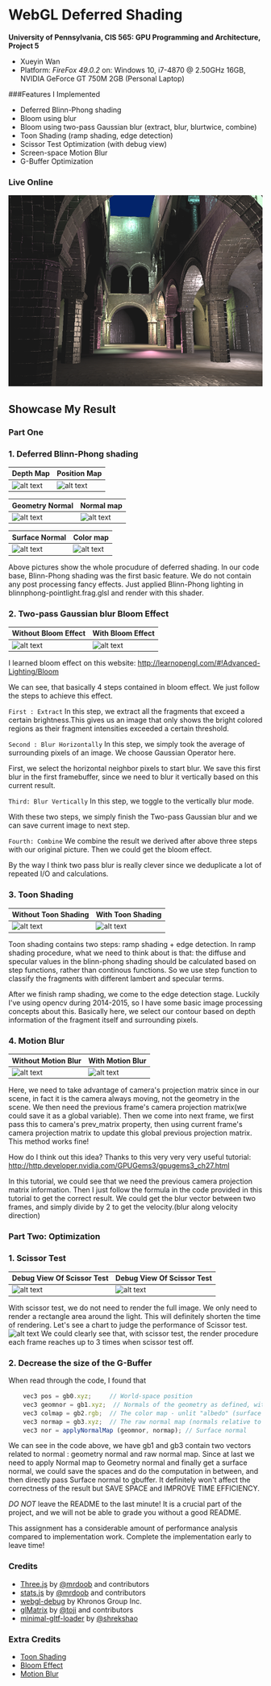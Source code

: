 WebGL Deferred Shading
======================

**University of Pennsylvania, CIS 565: GPU Programming and Architecture, Project 5**

* Xueyin Wan
* Platform: *FireFox 49.0.2* on: Windows 10, i7-4870 @ 2.50GHz 16GB, NVIDIA GeForce GT 750M 2GB (Personal Laptop)

###Features I Implemented

* Deferred Blinn-Phong shading
* Bloom using blur
* Bloom using two-pass Gaussian blur (extract, blur, blurtwice, combine)
* Toon Shading (ramp shading, edge detection)
* Scissor Test Optimization (with debug view)
* Screen-space Motion Blur 
* G-Buffer Optimization

### Live Online

[![](img/thumb.png)](http://TODO.github.io/Project5B-WebGL-Deferred-Shading)

## Showcase My Result
### Part One

### 1. Deferred Blinn-Phong shading
|  Depth Map  | Position Map |
|------|------|
|![alt text](https://github.com/xueyinw/Project5-WebGL-Deferred-Shading-with-glTF/blob/master/result/deferred-1478436556417.png "Depth Map") | ![alt text](https://github.com/xueyinw/Project5-WebGL-Deferred-Shading-with-glTF/blob/master/result/deferred-1478436560546.png "Position Map") |

| Geometry Normal  | Normal map |
|------|------|
|![alt text](https://github.com/xueyinw/Project5-WebGL-Deferred-Shading-with-glTF/blob/master/result/deferred-1478436569856.png "Geometry Normal") | ![alt text](https://github.com/xueyinw/Project5-WebGL-Deferred-Shading-with-glTF/blob/master/result/deferred-1478436581008.png "Normal Map") |

| Surface Normal  | Color map |
|------|------|
|![alt text](https://github.com/xueyinw/Project5-WebGL-Deferred-Shading-with-glTF/blob/master/result/deferred-1478436585799.png "Surface Normal") | ![alt text](https://github.com/xueyinw/Project5-WebGL-Deferred-Shading-with-glTF/blob/master/result/deferred-1478436575930.png "Color Map") |

Above pictures show the whole procudure of deferred shading. In our code base, Blinn-Phong shading was the first basic feature. We do not contain any post processing fancy effects. Just applied Blinn-Phong lighting in blinnphong-pointlight.frag.glsl and render with this shader.

### 2. Two-pass Gaussian blur Bloom Effect
|  Without Bloom Effect | With Bloom Effect |
|------|------|
|![alt text](https://github.com/xueyinw/Project5-WebGL-Deferred-Shading-with-glTF/blob/master/result/without_bloom.gif "Without Bloom Effect") | ![alt text](https://github.com/xueyinw/Project5-WebGL-Deferred-Shading-with-glTF/blob/master/result/only_bloom.gif " With Bloom Effect") |
I learned bloom effect on this website: http://learnopengl.com/#!Advanced-Lighting/Bloom

We can see, that basically 4 steps contained in bloom effect. We just follow the steps to achieve this effect.

`First : Extract`
In this step, we extract all the fragments that exceed a certain brightness.This gives us an image that only shows the bright colored regions as their fragment intensities exceeded a certain threshold.

`Second : Blur Horizontally`
In this step, we simply took the average of surrounding pixels of an image. We choose Gaussian Operator here. 

First, we select the horizontal neighbor pixels to start blur.
We save this first blur in the first framebuffer, since we need to blur it vertically based on this current result.

`Third: Blur Vertically`
In this step, we toggle to the vertically blur mode.

With these two steps, we simply finish the Two-pass Gaussian blur and we can save current image to next step.

`Fourth: Combine`
We combine the result we derived after above three steps with our original picture. Then we could get the bloom effect.

By the way I think two pass blur is really clever since we deduplicate a lot of repeated I/O and calculations.

### 3. Toon Shading
|  Without Toon Shading | With Toon Shading |
|------|------|
|![alt text](https://github.com/xueyinw/Project5-WebGL-Deferred-Shading-with-glTF/blob/master/result/without-toon-shading.gif "Without Toon Shading") | ![alt text](https://github.com/xueyinw/Project5-WebGL-Deferred-Shading-with-glTF/blob/master/result/toon-shading.gif " With Toon Shading") |

Toon shading contains two steps: ramp shading + edge detection.
In ramp shading procedure, what we need to think about is that: the diffuse and specular values in the blinn-phong shading should be calculated based on step functions, rather than continous functions. So we use step function to classify the fragments with different lambert and specular terms.

After we finish ramp shading, we come to the edge detection stage. Luckily I've using opencv during 2014-2015, so I have some basic image processing concepts about this. Basically here, we select our contour based on depth information of the fragment itself and surrounding pixels.


### 4. Motion Blur
| Without Motion Blur | With Motion Blur |
|------|------|
|![alt text](https://github.com/xueyinw/Project5-WebGL-Deferred-Shading-with-glTF/blob/master/result/without_motion_blur.gif "Without Motion Blur") | ![alt text](https://github.com/xueyinw/Project5-WebGL-Deferred-Shading-with-glTF/blob/master/result/motion_blur_correct2.gif "With Motion Blur") |

Here, we need to take advantage of camera's projection matrix since in our scene, in fact it is the camera always moving, not the geometry in the scene. We then need the previous frame's camera projection matrix(we could save it as a global variable). Then we come into next frame, we first pass this to camera's prev_matrix property, then using current frame's camera projection matrix to update this global previous projection matrix. This method works fine!

How do I think out this idea? Thanks to this very very very useful tutorial: http://http.developer.nvidia.com/GPUGems3/gpugems3_ch27.html

In this tutorial, we could see that we need the previous camera projection matrix information. Then I just follow the formula in the code provided in this tutorial to get the correct result.
We could get the blur vector between two frames, and simply divide by 2 to get the velocity.(blur along velocity direction)

### Part Two: Optimization
### 1. Scissor Test
| Debug View Of Scissor Test | Debug View Of Scissor Test |
|------|------|
|![alt text](https://github.com/xueyinw/Project5-WebGL-Deferred-Shading-with-glTF/blob/master/result/debug_scissor.gif "Debug Scissor Test") | ![alt text](https://github.com/xueyinw/Project5-WebGL-Deferred-Shading-with-glTF/blob/master/result/debug_scissor2.gif "Debug Scissor Test") |
With scissor test, we do not need to render the full image. We only need to render a rectangle area around the light. This will definitely shorten the time of rendering.
Let's see a chart to judge the performance of Scissor test.
![alt text](https://github.com/xueyinw/Project5-WebGL-Deferred-Shading-with-glTF/blob/master/result/Scissor%20charts.PNG "Scissor Charts")
We could clearly see that, with scissor test, the render procedure each frame reaches up to 3 times when scissor test off.

### 2. Decrease the size of the G-Buffer
When read through the code, I found that
```javascript
    vec3 pos = gb0.xyz;     // World-space position
    vec3 geomnor = gb1.xyz;  // Normals of the geometry as defined, without normal mapping
    vec3 colmap = gb2.rgb;  // The color map - unlit "albedo" (surface color)
    vec3 normap = gb3.xyz;  // The raw normal map (normals relative to the surface they're on)
    vec3 nor = applyNormalMap (geomnor, normap); // Surface normal   
```
We can see in the code above, we have gb1 and gb3 contain two vectors related to normal : geometry normal and raw normal map. Since at last we need to apply Normal map to Geometry normal and finally get a surface normal, we could save the spaces and do the computation in between, and then directly pass Surface normal to gbuffer. It definitely won't affect the correctness of the result but SAVE SPACE and IMPROVE TIME EFFICIENCY.


 

*DO NOT* leave the README to the last minute! It is a crucial part of the
project, and we will not be able to grade you without a good README.

This assignment has a considerable amount of performance analysis compared
to implementation work. Complete the implementation early to leave time!


### Credits

* [Three.js](https://github.com/mrdoob/three.js) by [@mrdoob](https://github.com/mrdoob) and contributors
* [stats.js](https://github.com/mrdoob/stats.js) by [@mrdoob](https://github.com/mrdoob) and contributors
* [webgl-debug](https://github.com/KhronosGroup/WebGLDeveloperTools) by Khronos Group Inc.
* [glMatrix](https://github.com/toji/gl-matrix) by [@toji](https://github.com/toji) and contributors
* [minimal-gltf-loader](https://github.com/shrekshao/minimal-gltf-loader) by [@shrekshao](https://github.com/shrekshao)

### Extra Credits
* [Toon Shading](https://en.wikibooks.org/wiki/GLSL_Programming/Unity/Toon_Shading)
* [Bloom Effect](http://learnopengl.com/#!Advanced-Lighting/Bloom)
* [Motion Blur](http://http.developer.nvidia.com/GPUGems3/gpugems3_ch27.html)
